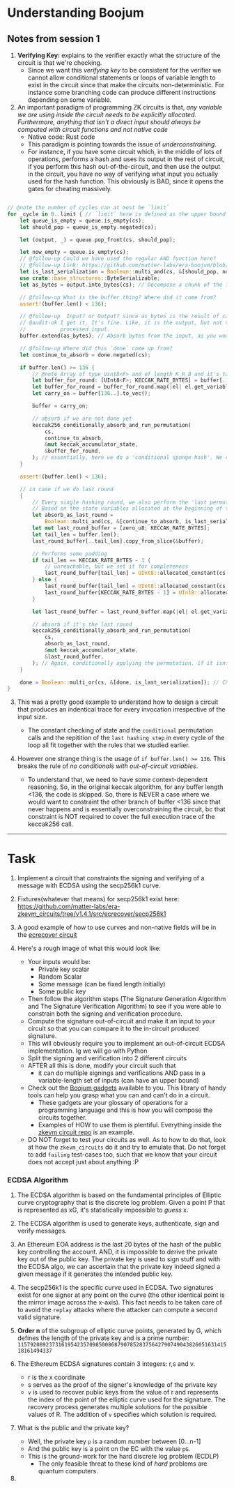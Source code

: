 # Understanding Boojum

## Notes from session 1

1. **Verifying Key:** explains to the verifier exactly what the structure of the circuit is that we're checking.
    + Since we want this *verifying key* to be consistent for the verifier we cannot allow conditional statements or loops of variable length to exist in the circuit since that make the circuits non-deterministic. For instance some branching code can produce different instructions depending on some variable.
2. An important paradigm of programming ZK circuits is that, *any variable we are using inside the circuit needs to be explicitly allocated. Furthermore, anything that isn't a direct input should always be computed with circuit functions and not native code*
    + Native code: Rust code
    + This paradigm is pointing towards the issue of *underconstraining*.
    + For instance, if you have some circuit which, in the middle of lots of operations, performs a hash and uses its output in the rest of circuit, if you perform this hash out-of-the-circuit, and then use the output in the circuit, you have no way of verifying what input you actually used for the hash function. This obviously is BAD, since it opens the gates for cheating massively.


```rust

// @note the number of cycles can at most be `limit`
for _cycle in 0..limit { // `limit` here is defined as the upper bound of sponge hash cycles we perform in the circuit. We can not hash more than `limit` amount of cycles, and we always make constraints for `limit` amount of cycles.
    let queue_is_empty = queue.is_empty(cs);
    let should_pop = queue_is_empty.negated(cs);

    let (output, _) = queue.pop_front(cs, should_pop);

    let now_empty = queue.is_empty(cs);
    // @follow-up Could we have used the regular AND function here?
    // @follow-up Link: https://github.com/matter-labs/era-boojum/blob/main/src/gadgets/boolean/mod.rs#L268
    let is_last_serialization = Boolean::multi_and(cs, &[should_pop, now_empty]); // A lot of these first few lines are just about understanding what state we're in
    use crate::base_structures::ByteSerializable;
    let as_bytes = output.into_bytes(cs); // Decompose a chunk of the input into separate bytes to work on. Note how this operation is constrained

    // @follow-up What is the buffer thing? Where did it come from?
    assert!(buffer.len() < 136);

    // @follow-up  Input? or Output? since as_bytes is the result of calling into_bytes on the output
    // @audit-ok I get it. It's fine. Like, it is the output, but not the final output, it's just a more      
    //           processed input.
    buffer.extend(as_bytes); // Absorb bytes from the input, as you would in a native keccak function

    // @follow-up Where did this `done` come up from?
    let continue_to_absorb = done.negated(cs);

    if buffer.len() >= 136 {
        // @note Array of type Uint8<F> and of length K_R_B and it's taking a slice of the first 136 elements from buffer
        let buffer_for_round: [UInt8<F>; KECCAK_RATE_BYTES] = buffer[..136].try_into().unwrap();
        let buffer_for_round = buffer_for_round.map(|el| el.get_variable());
        let carry_on = buffer[136..].to_vec();

        buffer = carry_on;

        // absorb if we are not done yet
        keccak256_conditionally_absorb_and_run_permutation(
            cs,
            continue_to_absorb,
            &mut keccak_accumulator_state,
            &buffer_for_round,
        ); // essentially, here we do a 'conditional sponge hash'. We only update the accumulator if the flag is true, but we always incur the constraints for the entire permutation. If the flag is false, we simply do so on an empty buffer and discard the output.
    }

    assert!(buffer.len() < 136);

    // in case if we do last round
    {
        // Every single hashing round, we also perform the 'last permutation' of the keccak code. Since we can't know in advance where to place this last hashing round, we do it at every step so we can accommodate any kind of input size
        // Based on the state variables allocated at the beginning of the loop, we ensure that we absorb correctly - i.e., we only absorb if it is the last round
        let absorb_as_last_round =
            Boolean::multi_and(cs, &[continue_to_absorb, is_last_serialization]);
        let mut last_round_buffer = [zero_u8; KECCAK_RATE_BYTES];
        let tail_len = buffer.len();
        last_round_buffer[..tail_len].copy_from_slice(&buffer);

        // Performs some padding
        if tail_len == KECCAK_RATE_BYTES - 1 {
            // unreachable, but we set it for completeness
            last_round_buffer[tail_len] = UInt8::allocated_constant(cs, 0x81);
        } else {
            last_round_buffer[tail_len] = UInt8::allocated_constant(cs, 0x01);
            last_round_buffer[KECCAK_RATE_BYTES - 1] = UInt8::allocated_constant(cs, 0x80);
        }

        let last_round_buffer = last_round_buffer.map(|el| el.get_variable());

        // absorb if it's the last round
        keccak256_conditionally_absorb_and_run_permutation(
            cs,
            absorb_as_last_round,
            &mut keccak_accumulator_state,
            &last_round_buffer,
        ); // Again, conditionally applying the permutation. if it isnt the last round, this incurs a lot of constraints but the inputs and outputs are considered irrelevant and are not used in the rest of the circuit (though they are allocated).
    }

    done = Boolean::multi_or(cs, &[done, is_last_serialization]); // Check the done flag which is used on further loop iterations
}
```


3. This was a pretty good example to understand how to design a circuit that produces an indentical trace for every invocation irrespective of the input size.
    + The constant checking of state and the `conditional` permutation calls and the repitition of the `last hashing step` in every cycle of the loop all fit together with the rules that we studied earlier.

4. However one strange thing is the usage of `if buffer.len() >= 136`. This breaks the rule of *no conditionals with out-of-circuit variables*.
    + To understand that, we need to have some context-dependent reasoning. So, in the original keccak algorithm, for any buffer length <136, the code is skipped. So, there is NEVER a case where we would want to constraint the other branch of buffer <136 since that never happens and is essentially overconstraining the circuit, bc that constraint is NOT required to cover the full execution trace of the keccak256 call.

---

# Task 

1. Implement a circuit that constraints the signing and verifying of a message with ECDSA using the secp256k1 curve.

2. Fixtures(whatever that means) for secp256k1 exist here: https://github.com/matter-labs/era-zkevm_circuits/tree/v1.4.1/src/ecrecover/secp256k1

3. A good example of how to use curves and non-native fields will be in the [ecrecover circuit](https://github.com/matter-labs/era-zkevm_circuits/tree/v1.4.1/src/ecrecover)

4. Here's a rough image of what this would look like:
    + Your inputs would be:
        + Private key scalar
        + Random Scalar
        + Some message (can be fixed length initially)
        + Some public key
    + Then follow the algorithm steps (The Signature Generation Algorithm and The Signature Verification Algorithm) to see if you were able to constrain both the signing and verification procedure.
    + Compute the signature out-of-circuit and make it an input to your circuit so that you can compare it to the in-circuit produced signature.
    + This will obviously require you to implement an out-of-circuit ECDSA implementation. Ig we will go with Python
    + Split the signing and verification into 2 different circuits
    + AFTER all this is done, modify your circuit such that
        +  it can do multiple signings and verifications AND pass in a variable-length set of inputs (can have an upper bound)
    + Check out the [Boojum gadgets](https://github.com/matter-labs/era-boojum/tree/main/src/gadgets) available to you. This library of handy tools can help you grasp what you can and can't do in a circuit.
        + These gadgets are your glossary of operations for a programming language and this is how you will compose the circuits together.
        + Examples of HOW to use them is plentiful. Everything inside the [zkevm circuit repo](https://github.com/matter-labs/zkevm_circuits/) is an example.
    + DO NOT forget to test your circuits as well. As to how to do that, look at how the `zkevm_circuits` do it and try to emulate that. Do not forget to add `failing` test-cases too, such that we know that your circuit does not accept just about anything :P


### ECDSA Algorithm

1. The ECDSA algorithm is based on the fundamental principles of Elliptic curve cryptography that is the discrete log problem. Given a point P that is represented as xG, it's statistically impossible to *guess* x.

2. The ECDSA algorithm is used to generate keys, authenticate, sign and verify messages.

3. An Ethereum EOA address is the last 20 bytes of the hash of the public key controlling the account. AND, it is impossible to derive the private key out of the public key. The private key is used to sign stuff and with the ECDSA algo, we can ascertain that the private key indeed signed a given message if it generates the intended public key.

4. The secp256k1 is the specific curve used in ECDSA. Two signatures exist for one signer at any point on the curve (the other identical point is the mirror image across the x-axis). This fact needs to be taken care of to avoid the `replay` attacks where the attacker can compute a second valid signature.

5. **Order n** of the subgroup of elliptic curve points, generated by G, which defines the length of the private key and is a prime number: `115792089237316195423570985008687907852837564279074904382605163141518161494337`

6. The Ethereum ECDSA signatures contain 3 integers: r,s and v.
    + r is the x coordinate
    + s serves as the proof of the signer's knowledge of the private key
    + `v` is used to recover public keys from the value of r and represents the index of the point of the elliptic curve used for the signature. The recovery process generates multiple solutions for the possible values of R. The addition of `v` specifies which solution is required.


7. What is the public and the private key?
    + Well, the private key `p` is a random number between [0...n-1]
    + And the public key is a point on the EC with the value `pG`.
    + This is the ground-work for the hard discrete log problem (ECDLP)
        + The only feasible threat to these kind of *hard* problems are quantum computers.

8. 